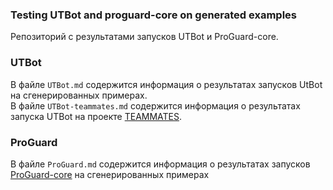 ### Testing UTBot and proguard-core on generated examples
 
Репозиторий с результатами запусков UTBot и ProGuard-core.

### UTBot
В файле `UTBot.md` содержится информация о результатах запусков UtBot на сгенерированных примерах.  
В файле `UTBot-teammates.md` содержится информация о результатах запуска UTBot на проекте [TEAMMATES](https://github.com/TEAMMATES/teammates).

### ProGuard
В файле `ProGuard.md` содержится информация о результатах запусков [ProGuard-core](https://github.com/Guardsquare/proguard-core) на сгенерированных примерах